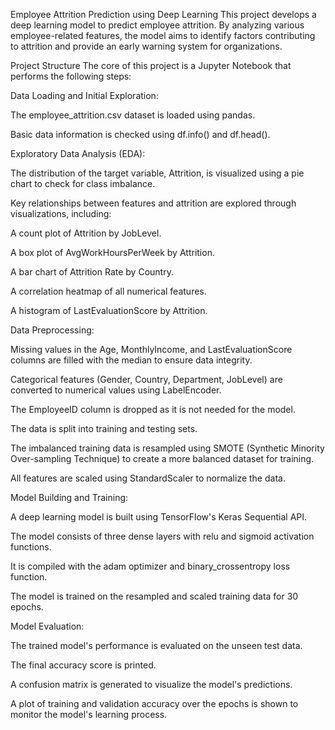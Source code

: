Employee Attrition Prediction using Deep Learning
This project develops a deep learning model to predict employee attrition. By analyzing various employee-related features, the model aims to identify factors contributing to attrition and provide an early warning system for organizations.

Project Structure
The core of this project is a Jupyter Notebook that performs the following steps:

Data Loading and Initial Exploration:

The employee_attrition.csv dataset is loaded using pandas.

Basic data information is checked using df.info() and df.head().

Exploratory Data Analysis (EDA):

The distribution of the target variable, Attrition, is visualized using a pie chart to check for class imbalance.

Key relationships between features and attrition are explored through visualizations, including:

A count plot of Attrition by JobLevel.

A box plot of AvgWorkHoursPerWeek by Attrition.

A bar chart of Attrition Rate by Country.

A correlation heatmap of all numerical features.

A histogram of LastEvaluationScore by Attrition.

Data Preprocessing:

Missing values in the Age, MonthlyIncome, and LastEvaluationScore columns are filled with the median to ensure data integrity.

Categorical features (Gender, Country, Department, JobLevel) are converted to numerical values using LabelEncoder.

The EmployeeID column is dropped as it is not needed for the model.

The data is split into training and testing sets.

The imbalanced training data is resampled using SMOTE (Synthetic Minority Over-sampling Technique) to create a more balanced dataset for training.

All features are scaled using StandardScaler to normalize the data.

Model Building and Training:

A deep learning model is built using TensorFlow's Keras Sequential API.

The model consists of three dense layers with relu and sigmoid activation functions.

It is compiled with the adam optimizer and binary_crossentropy loss function.

The model is trained on the resampled and scaled training data for 30 epochs.

Model Evaluation:

The trained model's performance is evaluated on the unseen test data.

The final accuracy score is printed.

A confusion matrix is generated to visualize the model's predictions.

A plot of training and validation accuracy over the epochs is shown to monitor the model's learning process.
